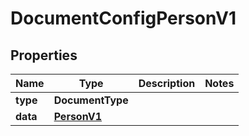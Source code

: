 

# DocumentConfigPersonV1


## Properties

| Name | Type | Description | Notes |
|------------ | ------------- | ------------- | -------------|
|**type** | **DocumentType** |  |  |
|**data** | [**PersonV1**](PersonV1.md) |  |  |



